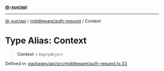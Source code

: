 [**@-xun/api**](../../../README.md)

***

[@-xun/api](../../../README.md) / [middleware/auth-request](../README.md) / Context

# Type Alias: Context

> **Context** = `EmptyObject`

Defined in: [packages/api/src/middleware/auth-request.ts:33](https://github.com/Xunnamius/api-utils/blob/8b4c1ce3e472c5937dd3f59fd10531a01373b8ce/packages/api/src/middleware/auth-request.ts#L33)
